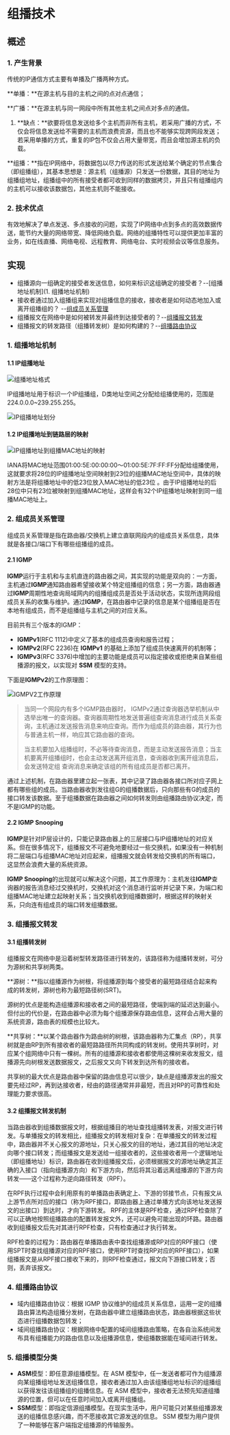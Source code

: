 # 组播技术



## 概述

### 1. 产生背景

传统的IP通信方式主要有单播及广播两种方式。

**单播：**在源主机与目的主机之间的点对点通信；

**广播：**在源主机与同一网段中所有其他主机之间点对多点的通信。

1. **缺点：**欲要将信息发送给多个主机而非所有主机，若采用广播的方式，不仅会将信息发送给不需要的主机而浪费资源，而且也不能够实现跨网段发送；若采用单播的方式，重复的IP包不仅会占用大量带宽，而且会增加源主机的负载。

**组播：**指在IP网络中，将数据包以尽力传送的形式发送给某个确定的节点集合（即组播组），其基本思想是：源主机（组播源）只发送一份数据，其目的地址为组播组地址，组播组中的所有接受者都可收到同样的数据拷贝，并且只有组播组内的主机可以接收该数据包，其他主机则不能接收。



### 2. 技术优点

有效地解决了单点发送、多点接收的问题，实现了IP网络中点到多点的高效数据传送，能节约大量的网络带宽、降低网络负载。网络的组播特性可以提供更加丰富的业务，如在线直播、网络电视、远程教育、网络电台、实时视频会议等信息服务。



## 实现

- 组播源向一组确定的接受者发送信息，如何来标识这组确定的接受者？--[组播地址机制](1. 组播地址机制)
- 接收者通过加入组播组来实现对组播信息的接收，接收者是如何动态地加入或离开组播组的？ --[组成员关系管理]()
- 组播报文在网络中是如何被转发并最终到达接受者的？--[组播报文转发]()
- 组播报文的转发路径（组播转发树）是如何构建的？--[组播路由协议]()



### 1. 组播地址机制

#### 1.1 IP组播地址

![组播地址格式](C:\Users\quanw\Documents\GitHub\RyuNote\组播地址格式.png)

IP组播地址用于标识一个IP组播组，D类地址空间之分配给组播使用的，范围是224.0.0.0~239.255.255。

![IP组播地址划分](C:\Users\quanw\Documents\GitHub\RyuNote\IP组播地址划分.png)



#### 1.2 IP组播地址到链路层的映射

![IP组播地址到组播MAC地址的映射](C:\Users\quanw\Documents\GitHub\RyuNote\IP组播地址到组播MAC地址的映射.png)

IANA将MAC地址范围01:00:5E:00:00:00～01:00:5E:7F:FF:FF分配给组播使用，这就要求将28位的IP组播地址空间映射到23位的组播MAC地址空间中，具体的映射方法是将组播地址中的低23位放入MAC地址的低23位 。由于IP组播地址的后28位中只有23位被映射到组播MAC地址，这样会有32个IP组播地址映射到同一组播MAC地址上。



### 2. 组成员关系管理

组成员关系管理是指在路由器/交换机上建立直联网段内的组成员关系信息，具体就是各接口/端口下有哪些组播组的成员。 

#### 2.1 IGMP

**IGMP**运行于主机和与主机直连的路由器之间，其实现的功能是双向的：一方面，主机通过**IGMP**通知路由器希望接收某个特定组播组的信息；另一方面，路由器通过**IGMP**周期性地查询局域网内的组播组成员是否处于活动状态，实现所连网段组成员关系的收集与维护。通过**IGMP**，在路由器中记录的信息是某个组播组是否在本地有组成员，而不是组播组与主机之间的对应关系。 

目前共有三个版本的IGMP：

* **IGMPv1**(RFC 1112)中定义了基本的组成员查询和报告过程； 
* **IGMPv2**(RFC 2236)在 **IGMPv1** 的基础上添加了组成员快速离开的机制等； 
* **IGMPv3**(RFC 3376)中增加的主要功能是成员可以指定接收或拒绝来自某些组播源的报文，以实现对 **SSM** 模型的支持。

下面是**IGMPv2**的工作原理图：

![IGMPV2工作原理](C:\Users\quanw\Documents\GitHub\RyuNote\IGMPV2工作原理.PNG)

> 当同一个网段内有多个IGMP路由器时， IGMPv2通过查询器选举机制从中选举出唯一的查询器。查询器周期性地发送普遍组查询消息进行成员关系查询，主机通过发送报告消息来响应查询。而作为组成员的路由器，其行为也与普通主机一样，响应其它路由器的查询。
>
> 当主机要加入组播组时，不必等待查询消息，而是主动发送报告消息；当主机要离开组播组时，也会主动发送离开组消息，查询器收到离开组消息后，会发送特定组 查询消息来确定该组的所有组成员是否都已离开。 

通过上述机制，在路由器里建立起一张表，其中记录了路由器各接口所对应子网上都有哪些组的成员。当路由器收到发往组G的组播数据后，只向那些有G的成员的接口转发该数据。至于组播数据在路由器之间如何转发则由组播路由协议决定，而不是IGMP的功能。



#### 2.2 IGMP Snooping

**IGMP**是针对IP层设计的，只能记录路由器上的三层接口与IP组播地址的对应关系。但在很多情况下，组播报文不可避免地要经过一些交换机，如果没有一种机制将二层端口与组播MAC地址对应起来，组播报文就会转发给交换机的所有端口，这显然会浪费大量的系统资源。 

**IGMP Snooping**的出现就可以解决这个问题，其工作原理为：主机发往**IGMP**查询器的报告消息经过交换机时，交换机对这个消息进行监听并记录下来，为端口和组播MAC地址建立起映射关系；当交换机收到组播数据时，根据这样的映射关系，只向连有组成员的端口转发组播数据。



### 3. 组播报文转发

#### 3.1 组播转发树

组播报文在网络中是沿着树型转发路径进行转发的，该路径称为组播转发树，可分为源树和共享树两类。

**源树：**指以组播源作为树根，将组播源到每个接受者的最短路径结合起来构成的转发树，源树也称为最短路径树(SRT)。

源树的优点是能构造组播源和接收者之间的最短路径，使端到端的延迟达到最小。但付出的代价是，在路由器中必须为每个组播源保存路由信息，这样会占用大量的系统资源，路由表的规模也比较大。 

**共享树：**以某个路由器作为路由树的树根，该路由器称为汇集点（RP），共享树就是由RP到所有接收者的最短路路径所共同构成的转发树。使用共享树时，对应某个组网络中只有一棵树。所有的组播源和接收者都使用这棵树来收发报文，组播源先向树根发送数据报文，之后报文又向下转发到达所有的接收者。 

共享树的最大优点是路由器中保留的路由信息可以很少，缺点是组播源发出的报文要先经过RP，再到达接收者，经由的路径通常并非最短，而且对RP的可靠性和处理能力要求很高。



#### 3.2 组播报文转发机制

当路由器收到组播数据报文时，根据组播目的地址查找组播转发表，对报文进行转发。与单播报文的转发相比，组播报文的转发相对复杂：在单播报文的转发过程中，路由器并不关心报文的源地址，只关心报文的目的地址，通过其目的地址决定向哪个接口转发；而组播报文是发送给一组接收者的，这些接收者用一个逻辑地址（即组播地址）标识，路由器在收到组播报文后，必须根据报文的源地址确定其正确的入接口（指向组播源方向）和下游方向，然后将其沿着远离组播源的下游方向转发——这个过程称为逆向路径转发（RPF）。 

在RPF执行过程中会利用原有的单播路由表确定上、下游的邻接节点，只有报文从上游节点所对应的接口（称为RPF接口，即路由器上通过单播方式向该地址发送报文的出接口）到达时，才向下游转发。 RPF的主体是RPF检查，通过RPF检查除了可以正确地按照组播路由的配置转发报文外，还可以避免可能出现的环路。路由器收到组播报文后先对其进行RPF检查，只有检查通过才执行转发。 

RPF检查的过程为：路由器在单播路由表中查找组播源或RP对应的RPF接口（使用SPT时查找组播源对应的RPF接口，使用RPT时查找RP对应的RPF接口），如果组播报文是从RPF接口接收下来的，则RPF检查通过，报文向下游接口转发；否则，丢弃该报文。 



### 4. 组播路由协议

* 域内组播路由协议：根据 IGMP 协议维护的组成员关系信息，运用一定的组播路由算法构造组播分发树，在路由器中建立组播路由状态，路由器根据这些状态进行组播数据包转发； 
* 域间组播路由协议：根据网络中配置的域间组播路由策略，在各自治系统间发布具有组播能力的路由信息以及组播源信息，使组播数据能在域间进行转发。 



### 5. 组播模型分类

* **ASM**模型：即任意源组播模型。在 ASM 模型中，任一发送者都可作为组播源向某组播组地址发送组播信息，接收者通过加入由该组播组地址标识的组播组以获得发往该组播组的组播信息。在 ASM 模型中，接收者无法预先知道组播源的位置，但可以在任意时间加入或离开组播组。 
* **SSM**模型：即指定信源组播模型。在现实生活中，用户可能只对某些组播源发送的组播信息感兴趣，而不愿接收其它源发送的信息。 SSM 模型为用户提供了一种能够在客户端指定组播源的传输服务。